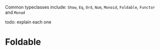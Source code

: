 Common typeclasses include: `Show`, `Eq`, `Ord`, `Num`, `Monoid`, `Foldable`, `Functor` and `Monad`

todo: explain each one

# Foldable